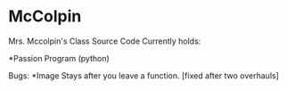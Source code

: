 McColpin
========

Mrs. Mccolpin's Class Source Code
Currently holds:

  *Passion Program (python)
  
Bugs:
*Image Stays after you leave a function. [fixed after two overhauls]
